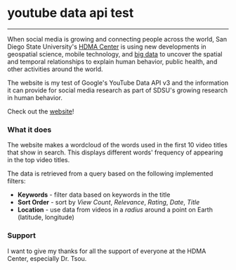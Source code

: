 # youtube data api test
---
When social media is growing and connecting people across the world, San Diego State University's [HDMA Center](https://humandynamics.sdsu.edu/) is using new developments in geospatial science, mobile technology, and [big data](https://en.wikipedia.org/wiki/Big_data) to uncover the spatial and temporal relationships to explain human behavior, public health, and other activities around the world.

The website is my test of Google's YouTube Data API v3 and the information it can provide for social media research as part of SDSU's growing research in human behavior.

Check out the [website](https://mrquo.github.io/sdsu-youtubeapi/)!

### What it does
The website makes a wordcloud of the words used in the first 10 video titles that show in search.
This displays different words' frequency of appearing in the top video titles.

The data is retrieved from a query based on the following implemented filters:
* **Keywords** - filter data based on keywords in the title
* **Sort Order** - sort by *View Count*, *Relevance*, *Rating*, *Date*, *Title*
* **Location** - use data from videos in a *radius* around a point on Earth (latitude, longitude)

### Support
I want to give my thanks for all the support of everyone at the HDMA Center, especially Dr. Tsou.
